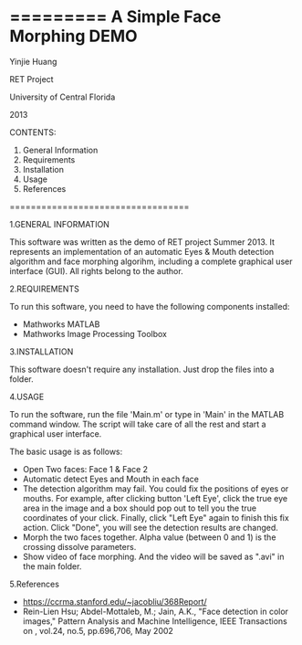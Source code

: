  =========
 A Simple Face Morphing DEMO
 =========
 
 Yinjie Huang
 
 RET Project
 
 University of Central Florida
 
 2013
 
 
CONTENTS:


1. General Information
2. Requirements
3. Installation
4. Usage
5. References

==================================

1.GENERAL INFORMATION

This software was written as the demo of RET project Summer 2013. It represents an implementation of an automatic Eyes & Mouth detection algorithm and face morphing algorihm, including a complete graphical user interface (GUI). All rights belong to the author.



2.REQUIREMENTS

To run this software, you need to have the following components installed:
- Mathworks MATLAB
- Mathworks Image Processing Toolbox



3.INSTALLATION

This software doesn't require any installation. Just drop the files into a folder.



4.USAGE

To run the software, run the file 'Main.m' or type in 'Main' in the MATLAB command window. The script will take care of all the rest and start a graphical user interface. 

The basic usage is as follows:
- Open Two faces: Face 1 & Face 2
- Automatic detect Eyes and Mouth in each face
- The detection algorithm may fail. You could fix the positions of eyes or mouths. For example, after clicking button 'Left Eye', click the true eye area in the image and a box should pop out to tell you the true coordinates of your click. Finally, click "Left Eye" again to finish this fix action. Click "Done", you will see the detection results are changed.
- Morph the two faces together. Alpha value (between 0 and 1) is the crossing dissolve parameters. 
- Show video of face morphing. And the video will be saved as ".avi" in the main folder. 



5.References

- https://ccrma.stanford.edu/~jacobliu/368Report/
- Rein-Lien Hsu; Abdel-Mottaleb, M.; Jain, A.K., "Face detection in color images," Pattern Analysis and Machine Intelligence, IEEE Transactions on , vol.24, no.5, pp.696,706, May 2002
